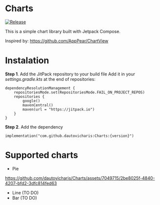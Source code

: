 # Charts
[![Release](https://jitpack.io/v/dautovicharis/Charts.svg)](https://jitpack.io/#dautovicharis/Charts)


This is a simple chart library built with Jetpack Compose.

Inspired by: https://github.com/AppPear/ChartView

# Instalation
**Step 1**. Add the JitPack repository to your build file
Add it in your *settings.gradle.kts* at the end of repositories:

    dependencyResolutionManagement {
        repositoriesMode.set(RepositoriesMode.FAIL_ON_PROJECT_REPOS)
        repositories {
            google()
            mavenCentral()
            maven(url = "https://jitpack.io")
        }
    }

**Step 2**. Add the dependency

    implementation("com.github.dautovicharis:Charts:{version}")

# Supported charts
- Pie

https://github.com/dautovicharis/Charts/assets/7049715/2be8025f-4840-4207-bfd2-3dfc814fed63

- Line (TO DO)
- Bar (TO DO)
